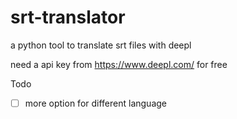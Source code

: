 # srt-translator
 a python tool to translate srt files with deepl

need a api key from https://www.deepl.com/ for free


Todo

- [ ] more option for different language
